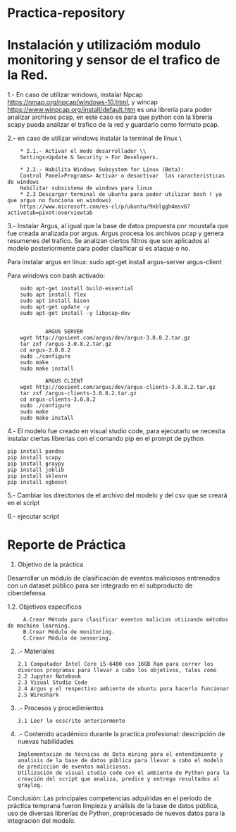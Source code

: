 # Practica-repository

# Instalación y utilizacióm modulo monitoring y sensor de el trafico de la Red.

1.- En caso de utilizar windows, instalar Npcap https://nmap.org/npcap/windows-10.html, y wincap https://www.winpcap.org/install/default.htm es una libreria para poder analizar archivos pcap, en este caso es para que python con la libreria scapy pueda  analizar el trafico de la red y guardarlo como formato pcap.



2.- en caso de utilizar windows instalar la terminal de linux \\
        
        * 2.1.- Activar el modo desarrollador \\
        Settings>Update & Security > For Developers.
        
        * 2.2.- Habilita Windows Subsystem for Linux (Beta):
        Control Panel>Programs> Activar o desactivar  las caracteristicas de windows
        Habilitar subsistema de windows para linux
        * 2.3 Descargar terminal de ubuntu para poder utilizar bash ( ya que argus no funciona en windows)
        https://www.microsoft.com/es-cl/p/ubuntu/9nblggh4msv6?activetab=pivot:overviewtab

3.- Instalar Argus, al igual que la base de datos propuesta por moustafa que fue creada analizada por argus.
Argus procesa los archivos pcap y genera resumenes del trafico. Se analizan ciertos filtros que son aplicados al modelo posteriormente para poder clasificar si es ataque o no.

Para instalar argus en linux: sudo apt-get install argus-server argus-client

Para windows con bash activado: 

        sudo apt-get install build-essential
        sudo apt install flex
        sudo apt install bison
        sudo apt-get update -y
        sudo apt-get install -y libpcap-dev


                ARGUS SERVER
        wget http://qosient.com/argus/dev/argus-3.0.8.2.tar.gz
        tar zxf /argus-3.0.8.2.tar.gz
        cd argus-3.0.8.2
        sudo ./configure
        sudo make
        sudo make install  

                ARGUS CLIENT
        wget http://qosient.com/argus/dev/argus-clients-3.0.8.2.tar.gz
        tar zxf /argus-clients-3.0.8.2.tar.gz
        cd argus-clients-3.0.8.2
        sudo ./configure
        sudo make
        sudo make install  

4.- El modelo fue creado en visual studio code, para ejecutarlo se necesita instalar ciertas librerias con el comando pip en el prompt de python

```
pip install pandas
pip install scapy
pip install graypy
pip install joblib
pip install sklearn
pip install xgboost
```
5.- Cambiar los directorios de el archivo del modelo y del csv que se creará en el script


6.- ejecutar script


# Reporte de Práctica

1. Objetivo de la práctica

Desarrollar un módulo de clasificación de eventos maliciosos entrenados con un dataset público para ser integrado en el subproducto de ciberdefensa.


1.2. Objetivos específicos

         A.Crear Método para clasificar eventos malicios utiizando métodos de machine learning.
         B.Crear Módulo de monitoring.
         C.Crear Módulo de sensoring.
 
 


2.  .- Materiales

        2.1 Computador Intel Core i5-6400 con 16GB Ram para correr los diversos programas para llevar a cabo los objetivos, tales como
        2.2 Jupyter Notebook
        2.3 Visual Studio Code
        2.4 Argus y el respectivo ambiente de ubuntu para hacerlo funcionar
        2.5 Wireshark


3.   .- Procesos y procedimientos

         3.1 Leer lo esscrito anteriormente

4.    .- Contenido académico durante la practica profesional: descripción de nuevas habilidades


          Implementación de técnicas de Data mining para el entendimiento y analisis de la base de datos pública para llevar a cabo el modelo de predicción de eventos maliciosos.
          Utilización de visual studio code con el ambiente de Python para la creación del script que analiza, predice y entrega resultados al graylog.


Conclusión:
Las principales competencias adquiridas en el periodo de práctica temprana fueron limpieza y análisis de la base de datos pública, uso de diversas librerías de Python, preprocesado de nuevos datos para la integración del modelo.

